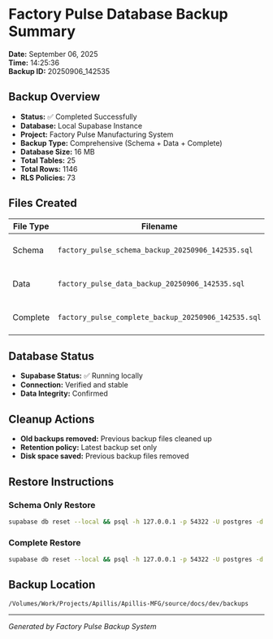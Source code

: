 # Factory Pulse Database Backup Summary
**Date:** September 06, 2025  
**Time:** 14:25:36  
**Backup ID:** 20250906_142535

## Backup Overview
- **Status:** ✅ Completed Successfully
- **Database:** Local Supabase Instance
- **Project:** Factory Pulse Manufacturing System
- **Backup Type:** Comprehensive (Schema + Data + Complete)
- **Database Size:**  16 MB
- **Total Tables:**     25
- **Total Rows:**        1146
- **RLS Policies:**     73

## Files Created
| File Type | Filename | Size | Description |
| --------- | -------- | ---- | ----------- |
| Schema | `factory_pulse_schema_backup_20250906_142535.sql` | 156K | Database structure only |
| Data | `factory_pulse_data_backup_20250906_142535.sql` | 1.2M | Data content only |
| Complete | `factory_pulse_complete_backup_20250906_142535.sql` | 156K | Full database backup |

## Database Status
- **Supabase Status:** ✅ Running locally
- **Connection:** Verified and stable
- **Data Integrity:** Confirmed

## Cleanup Actions
- **Old backups removed:** Previous backup files cleaned up
- **Retention policy:** Latest backup set only
- **Disk space saved:** Previous backup files removed

## Restore Instructions

### Schema Only Restore
```bash
supabase db reset --local && psql -h 127.0.0.1 -p 54322 -U postgres -d postgres < /Volumes/Work/Projects/Apillis/Apillis-MFG/source/docs/dev/backups/factory_pulse_schema_backup_20250906_142535.sql
```

### Complete Restore
```bash
supabase db reset --local && psql -h 127.0.0.1 -p 54322 -U postgres -d postgres < /Volumes/Work/Projects/Apillis/Apillis-MFG/source/docs/dev/backups/factory_pulse_complete_backup_20250906_142535.sql
```

## Backup Location
```
/Volumes/Work/Projects/Apillis/Apillis-MFG/source/docs/dev/backups
```

---
*Generated by Factory Pulse Backup System*
